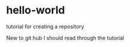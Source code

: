 # hello-world
tutorial for creating a repository

New to git hub I should read through the tutorial
